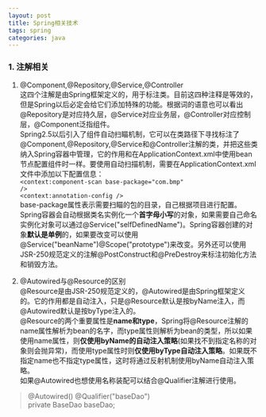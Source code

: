 ```yaml
---
layout: post
title: Spring相关技术
tags: spring
categories: java
---
```

### 1. 注解相关
1. @Component,@Repository,@Service,@Controller  
这四个注解是由Spring框架定义的，用于标注类。目前这四种注释是等效的，但是Spring以后必定会给它们添加特殊的功能。根据词的语意也可以看出@Repository是对应持久层，@Service对应业务层，@Controller对应控制层，@Component泛指组件。  
Spring2.5以后引入了组件自动扫瞄机制，它可以在类路径下寻找标注了@Component,@Repository,@Service和@Controller注解的类，并把这些类纳入Spring容器中管理，它的作用和在ApplicationContext.xml中使用bean节点配置组件时一样。要使用自动扫描机制，需要在ApplicationContext.xml文件中添加以下配置信息：  
<code><context:component-scan base-package="com.bmp" /></code>  
<code><context:annotation-config /></code>  
base-package属性表示需要扫瞄的包的目录，自己根据项目进行配置。  
Spring容器会自动根据类名实例化一个**首字母小写**的对象，如果需要自己命名实例化对象可以通过@Service("selfDefinedName")。Spring容器创建的对象**默认是单例**的，如果要改变可以使用@Service("beanName")@Scope("prototype")来改变。另外还可以使用JSR-250规范定义的注解@PostConstruct和@PreDestroy来标注初始化方法和销毁方法。

2.  @Autowired与@Resource的区别  
@Resource是由JSR-250规范定义的，@Autowired是由Spring框架定义的。它的作用都是自动注入，只是@Resource默认是按byName注入，而@Autowired默认是按byType注入的。  
@Resource的两个重要属性是**name和type**，Spring将@Resource注解的name属性解析为bean的名字，而type属性则解析为bean的类型，所以如果使用name属性，则**仅使用byName的自动注入策略**(如果找不到指定名称的对象则会抛异常)，而使用type属性时则**仅使用byType自动注入策略**。如果既不指定name也不指定type属性，这时将通过反射机制使用byName自动注入策略。  
如果@Autowired也想使用名称装配可以结合@Qualifier注解进行使用。
>@Autowired() @Qualifier("baseDao")  
>private BaseDao baseDao;  